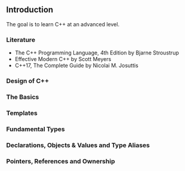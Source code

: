 ## Introduction
The goal is to learn C++ at an advanced level.

### Literature
- The C++ Programming Language, 4th Edition by Bjarne Stroustrup
- Effective Modern C++ by Scott Meyers
- C++17, The Complete Guide by Nicolai M. Josuttis

### Design of C++

### The Basics

### Templates

### Fundamental Types

### Declarations, Objects & Values and Type Aliases

### Pointers, References and Ownership